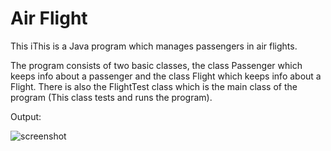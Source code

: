 # Air Flight

This iThis is a Java program which manages passengers in air flights. 

The program consists of two basic classes, the class Passenger which keeps info about a passenger and the class Flight which keeps info about a Flight. 
There is also the FlightTest class which is the main class of the program (This class tests and runs the program).

Output:

![screenshot](https://user-images.githubusercontent.com/78180193/116809763-67a82580-ab48-11eb-9525-b742990c90c6.jpg)
